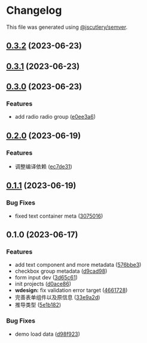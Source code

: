 # Changelog

This file was generated using [@jscutlery/semver](https://github.com/jscutlery/semver).

## [0.3.2](https://github.com/worldprinter/lowcode-material/compare/v0.3.1...v0.3.2) (2023-06-23)

## [0.3.1](https://github.com/worldprinter/lowcode-material/compare/v0.3.0...v0.3.1) (2023-06-23)

## [0.3.0](https://github.com/worldprinter/lowcode-material/compare/v0.2.0...v0.3.0) (2023-06-23)


### Features

* add radio radio group ([e0ee3a6](https://github.com/worldprinter/lowcode-material/commit/e0ee3a65c4ce89be99e76bc809097f8bac6c282e))

## [0.2.0](https://github.com/worldprinter/lowcode-material/compare/v0.1.1...v0.2.0) (2023-06-19)


### Features

* 调整编译依赖 ([ec7de31](https://github.com/worldprinter/lowcode-material/commit/ec7de31ca92e6661f8d9d5d38d4c6d20aaa07441))

## [0.1.1](https://github.com/worldprinter/lowcode-material/compare/v0.1.0...v0.1.1) (2023-06-19)


### Bug Fixes

* fixed text container meta ([3075016](https://github.com/worldprinter/lowcode-material/commit/30750167eee1b05c01909e5679f1a1e3150b8dbb))

## 0.1.0 (2023-06-17)


### Features

* add text component and more metadata ([576bbe3](https://github.com/worldprinter/lowcode-material/commit/576bbe33a324024cdd74d3c70ddc2b081d4b3884))
* checkbox group metadata ([d9cad98](https://github.com/worldprinter/lowcode-material/commit/d9cad98b950467e7ab6c8f12a4bf45173d6b956e))
* form input dev ([3d65c61](https://github.com/worldprinter/lowcode-material/commit/3d65c61c59a17f992e327c9ce6a27277d494943a))
* init projects ([d0ace86](https://github.com/worldprinter/lowcode-material/commit/d0ace86e55ecea0c8362a690e0b15526898b9b13))
* **wdesign:** fix validation error target ([4661728](https://github.com/worldprinter/lowcode-material/commit/4661728d531525bdbcc1ea2ebb6f1545fff1de3f))
* 完善表单组件以及原信息 ([33e9a2d](https://github.com/worldprinter/lowcode-material/commit/33e9a2d667db40d504e2beccc20ec8ebeba8e9fa))
* 推导类型 ([5e1b182](https://github.com/worldprinter/lowcode-material/commit/5e1b182991fd78322428eef4b92c5e403d9af458))


### Bug Fixes

* demo load data ([d98f923](https://github.com/worldprinter/lowcode-material/commit/d98f923c8caba4518a362d32d6535575b4808836))
